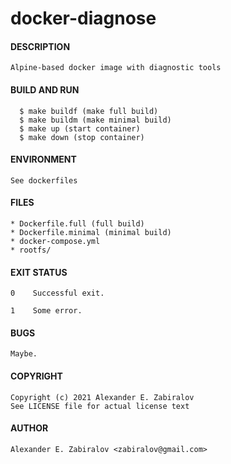 # docker-diagnose #


#### DESCRIPTION ####

    Alpine-based docker image with diagnostic tools



#### BUILD AND RUN ####

```
  $ make buildf (make full build)
  $ make buildm (make minimal build)
  $ make up (start container)
  $ make down (stop container)

```



#### ENVIRONMENT ####

    See dockerfiles



#### FILES ####

    * Dockerfile.full (full build)
    * Dockerfile.minimal (minimal build)
	* docker-compose.yml
	* rootfs/



#### EXIT STATUS ####

    0    Successful exit.

    1    Some error.



#### BUGS ####

    Maybe.



#### COPYRIGHT ####

    Copyright (c) 2021 Alexander E. Zabiralov
    See LICENSE file for actual license text



#### AUTHOR ####

    Alexander E. Zabiralov <zabiralov@gmail.com>
